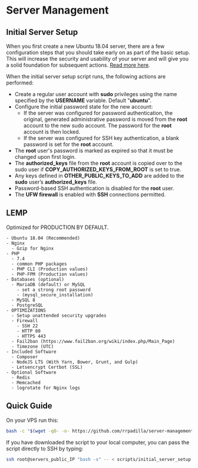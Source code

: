 # Server Management

## Initial Server Setup

When you first create a new Ubuntu 18.04 server, there are a few configuration steps that you should take early on as part of the basic setup. This will increase the security and usability of your server and will give you a solid foundation for subsequent actions. [Read more here](https://www.digitalocean.com/community/tutorials/automating-initial-server-setup-with-ubuntu-18-04).

When the initial server setup script runs, the following actions are performed:

- Create a regular user account with **sudo** privileges using the name specified by the **USERNAME** variable. Default "**ubuntu**".
- Configure the initial password state for the new account:
    - If the server was configured for password authentication, the original, generated administrative password is moved from the **root** account to the new sudo account. The password for the **root** account is then locked.
    - If the server was configured for SSH key authentication, a blank password is set for the **root** account.  
- The **root** user's password is marked as expired so that it must be changed upon first login.
- The **authorized_keys** file from the **root** account is copied over to the sudo user if **COPY_AUTHORIZED_KEYS_FROM_ROOT** is set to true.
- Any keys defined in **OTHER_PUBLIC_KEYS_TO_ADD** are added to the **sudo** user’s **authorized_keys** file.
- Password-based SSH authentication is disabled for the **root** user.
- The **UFW firewall** is enabled with **SSH** connections permitted.

## LEMP

Optimized for PRODUCTION BY DEFAULT.

    - Ubuntu 18.04 (Recommended)
    - Nginx
      - Gzip for Nginx
    - PHP
      - 7.4
      - common PHP packages
      - PHP CLI (Production values)
      - PHP-FPM (Production values)
    - Databases (optional)
      - MariaDB (default) or MySQL
        - set a strong root password
        - (mysql_secure_installation)
      - MySQL 8
      - PostgreSQL
    - OPTIMIZATIONS
      - Setup unattended security upgrades
      - Firewall
        - SSH 22
        - HTTP 80
        - HTTPS 443
      - Fail2ban (https://www.fail2ban.org/wiki/index.php/Main_Page)
      - Timezone (UTC)
    - Included Software
      - Composer
      - NodeJS LTS (With Yarn, Bower, Grunt, and Gulp)
      - Letsencrypt Certbot (SSL)
    - Optional Software
      - Redis
      - Memcached
      - logrotate for Nginx logs

## Quick Guide

On your VPS run this:

```bash
bash -c "$(wget -qO- -o- https://github.com/rrpadilla/server-management/blob/master/scripts/initial_server_setup.sh)"
```

If you have downloaded the script to your local computer, you can pass the script directly to SSH by typing:

```bash
ssh root@servers_public_IP "bash -s" -- < scripts/initial_server_setup.sh
```
